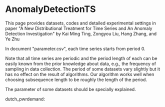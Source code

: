 # AnomalyDetectionTS
This page provides datasets, codes and detailed experimental settings in paper "A New Distributional Treatment for Time Series and An Anomaly Detection Investigation" by Kai Ming Ting, Zongyou Liu, Hang Zhang, and Ye Zhu

In document "parameter.csv", each time series starts from period 0. 

Note that all time series are periodic and the period length of each can be easily known from the prior knowledge about data, e.g., the frequency of sampling in data collection. 
The period of some datasets vary slightly but it has no effect on the result of algorithms. Our algorithm works well when choosing subsequence length to be roughly the length of the period.

The parameter of some datasets should be specially explained.

dutch\_pwrdemand: 




